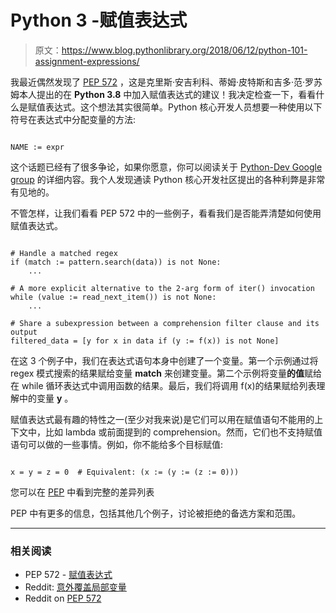 # Python 3 -赋值表达式

> 原文：<https://www.blog.pythonlibrary.org/2018/06/12/python-101-assignment-expressions/>

我最近偶然发现了 [PEP 572](https://www.python.org/dev/peps/pep-0572/) ，这是克里斯·安吉利科、蒂姆·皮特斯和吉多·范·罗苏姆本人提出的在 **Python 3.8** 中加入赋值表达式的建议！我决定检查一下，看看什么是赋值表达式。这个想法其实很简单。Python 核心开发人员想要一种使用以下符号在表达式中分配变量的方法:

```

NAME := expr

```

这个话题已经有了很多争论，如果你愿意，你可以阅读关于 [Python-Dev Google group](https://groups.google.com/forum/#!msg/dev-python/WhTyLfI6Ctk/BI_gdR8vBAAJ) 的详细内容。我个人发现通读 Python 核心开发社区提出的各种利弊是非常有见地的。

不管怎样，让我们看看 PEP 572 中的一些例子，看看我们是否能弄清楚如何使用赋值表达式。

```

# Handle a matched regex
if (match := pattern.search(data)) is not None:
    ...

# A more explicit alternative to the 2-arg form of iter() invocation
while (value := read_next_item()) is not None:
    ...

# Share a subexpression between a comprehension filter clause and its output
filtered_data = [y for x in data if (y := f(x)) is not None]

```

在这 3 个例子中，我们在表达式语句本身中创建了一个变量。第一个示例通过将 regex 模式搜索的结果赋给变量 **match** 来创建变量。第二个示例将变量**的值**赋给在 while 循环表达式中调用函数的结果。最后，我们将调用 f(x)的结果赋给列表理解中的变量 **y** 。

赋值表达式最有趣的特性之一(至少对我来说)是它们可以用在赋值语句不能用的上下文中，比如 lambda 或前面提到的 comprehension。然而，它们也不支持赋值语句可以做的一些事情。例如，你不能给多个目标赋值:

```

x = y = z = 0  # Equivalent: (x := (y := (z := 0)))

```

您可以在 [PEP](https://www.python.org/dev/peps/pep-0572/#differences-between-assignment-expressions-and-assignment-statements) 中看到完整的差异列表

PEP 中有更多的信息，包括其他几个例子，讨论被拒绝的备选方案和范围。

* * *

### 相关阅读

*   PEP 572 - [赋值表达式](https://www.python.org/dev/peps/pep-0572/)
*   Reddit: [意外覆盖局部变量](https://www.reddit.com/r/Python/comments/8fokpw/you_can_accidentally_override_local_variables/)
*   Reddit on [PEP 572](https://www.reddit.com/r/Python/comments/8ex72p/pep_572_assignment_expressions/)